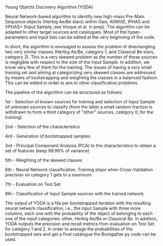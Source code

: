 Young Objects Discovery Algorithm (YODA)

Neural Network-based algorithm to identify new high-mass Pre-Main Sequence objects (Herbig Ae/Be stars) within Gaia, AllWISE, IPHAS and VPHAS+ (Input Sample, see Vioque et al. in prep). The algorithm can be adapted to other target sources and catalogues. Most of the hyper-parameters and input lists can be edited at the very beginning of the code.

In short, the algorithm is envisaged to assess the problem of disentangling two very similar classes (Herbig Ae/Be, category 1, and Classical Be stars, category 2). This is a very skewed problem as the number of these sources is negligible with respect to the size of the Input Sample. In addition, we know very few of them for the training. The issues of having a very small training set and aiming at categorizing very skewed classes are addressed by means of bootstrapping and weighting the classes in a balanced fashion. This can be edited in order to aim to other classification problems.

The pipeline of the algorithm can be structured as follows:

1st - Selection of known sources for training and selection of Input Sample of unknown sources to classify (from the latter a small random fraction is withdrawn to form a third category of "other" sources, category 0, for the training)

2nd - Selection of the characteristics

4rd - Generation of bootstrapped samples

3rd - Principal Component Analysis (PCA) to the characteristics to obtain a set of features (keep 99.99% of variance)

5th - Weighting of the skewed classes

6th - Neural Network classification. Training stops when Cross-Validation precision on category 1 gets to a maximum

7th - Evaluation on Test Set

8th - Classification of Input Sample sources with the trained network

The output of YODA is a file per bootstrapped iteration with the resulting neural network classification, i.e., the Input Sample with three more columns, each one with the probability of the object of belonging to each one of the input categories: other, Herbig Ae/Be or Classical Be. In addition, YODA outputs the precision and recall metrics from evaluation on Test Set for category 1 and 2. In order to average the probabilities of the bootstrapped sets and get a final catalogue the Bootgather.py code can be used.
